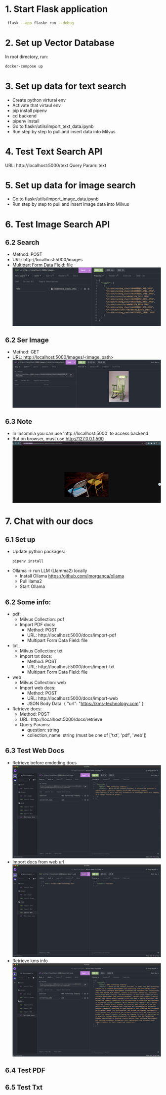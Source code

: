 # 1. Start Flask application
```bash
 flask --app flaskr run --debug
```

# 2. Set up Vector Database
In root directory, run:
```bash
docker-compose up
```

# 3. Set up data for text search
- Create python virtural env
- Activate that virtaul env
- pip install pipenv
- cd backend
- pipenv install
- Go to flaskr/utils/import_text_data.ipynb
- Run step by step to pull and insert data into Milvus

# 4. Test Text Search API
URL: http://localhost:5000/text
Query Param: text

# 5. Set up data for image search
- Go to flaskr/utils/import_image_data.ipynb
- Run step by step to pull and insert image data into Milvus

# 6. Test Image Search API
## 6.2 Search
- Method: POST
- URL: http://localhost:5000/images
- Multipart Form Data Field: file
![Alt text](./note-images/search_image.png)
## 6.2 Ser Image
- Method: GET
- URL: http://localhost:5000/images/<image_path>
![Alt text](./note-images/get_image.png)

## 6.3 Note
- In Insomnia you can use 'http://localhost:5000' to access backend
- But on browser, must use http://127.0.0.1:500 
![Alt text](./note-images/browser_image.png)

# 7. Chat with our docs
## 6.1 Set up
- Update python packages:
    ```bash
    pipenv install
    ```
- Ollama -> run LLM (Llamma2) locally
    - Install Ollama https://github.com/jmorganca/ollama
    - Pull llama2
    - Start Ollama
## 6.2 Some info:
- pdf:
    + Milvus Collection: pdf
    + Import PDF docs:
        - Method: POST
        - URL: http://localhost:5000/docs/import-pdf
        - Multipart Form Data Field: file
- txt
    + Milvus Collection: txt
    + Import txt docs:
        - Method: POST
        - URL: http://localhost:5000/docs/import-txt
        - Multipart Form Data Field: file
- web
    + Milvus Collection: web
    + Import web docs:
        - Method: POST
        - URL: http://localhost:5000/docs/import-web
        - JSON Body Data: { "url": "https://kms-technology.com" }
- Retrieve docs:
    - Method: POST
    - URL: http://localhost:5000/docs/retrieve
    - Query Params:
        + question: string
        + collection_name: string (must be one of ['txt', 'pdf', 'web'])
## 6.3 Test Web Docs
- Retrieve before emdeding docs
![Alt text](./note-images/kms-before-emded.png)
- Import docs from web url
![Alt text](./note-images/embed-kms-link.png)
- Retrieve kms info
![Alt text](./note-images/retrieve-kms-after-embeding.png)
## 6.4 Test PDF
## 6.5 Test Txt